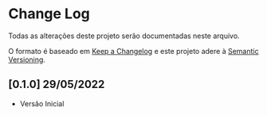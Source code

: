 # Change Log
Todas as alterações deste projeto serão documentadas neste arquivo.

O formato é baseado em [Keep a Changelog](http://keepachangelog.com/) e este projeto adere à [Semantic Versioning](http://semver.org/).

## [0.1.0] 29/05/2022
* Versão Inicial
